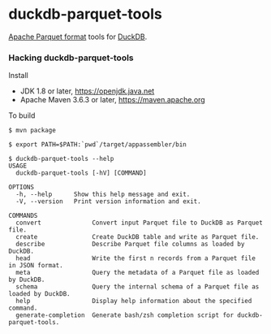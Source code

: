 # duckdb-parquet-tools

[Apache Parquet format](https://parquet.apache.org/) tools for [DuckDB](https://duckdb.org/).

### Hacking duckdb-parquet-tools

Install

 * JDK 1.8 or later, https://openjdk.java.net
 * Apache Maven 3.6.3 or later, https://maven.apache.org

To build
```
$ mvn package

$ export PATH=$PATH:`pwd`/target/appassembler/bin

$ duckdb-parquet-tools --help
USAGE
  duckdb-parquet-tools [-hV] [COMMAND]

OPTIONS
  -h, --help      Show this help message and exit.
  -V, --version   Print version information and exit.

COMMANDS
  convert              Convert input Parquet file to DuckDB as Parquet file.
  create               Create DuckDB table and write as Parquet file.
  describe             Describe Parquet file columns as loaded by DuckDB.
  head                 Write the first n records from a Parquet file in JSON format.
  meta                 Query the metadata of a Parquet file as loaded by DuckDB.
  schema               Query the internal schema of a Parquet file as loaded by DuckDB.
  help                 Display help information about the specified command.
  generate-completion  Generate bash/zsh completion script for duckdb-parquet-tools.
```
